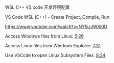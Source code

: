 WSL C++ VS code 开发环境配置

VS Code WSL (C++) - Create Project, Compile, Run

https://www.youtube.com/watch?v=NY5izJWXi0U





Access Windows files from Linux: [5:26](https://www.youtube.com/watch?v=GFgJgGV4d28&t=326s) 

Access Linux files from Windows Explorer: [7:31](https://www.youtube.com/watch?v=GFgJgGV4d28&t=451s) 

Use VSCode to open Linux Subsystem Files: [9:34](https://www.youtube.com/watch?v=GFgJgGV4d28&t=574s)